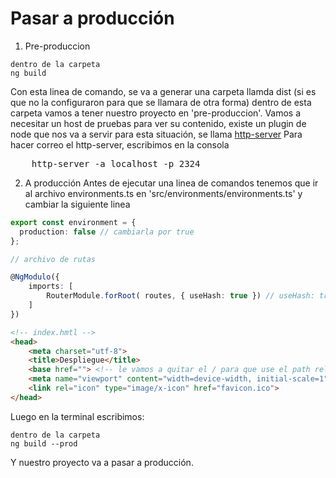 # Pasar a producción

1. Pre-produccion
```
dentro de la carpeta
ng build 
```
Con esta linea de comando, se va a generar una carpeta llamda dist (si es que no la configuraron para que se llamara de otra forma) dentro de esta carpeta vamos a tener nuestro proyecto en 'pre-produccion'.
Vamos a necesitar un host de pruebas para ver su contenido, existe un plugin de node que nos va a servir para esta situación, se llama [http-server](https://www.npmjs.com/package/http-server)
Para hacer correo el http-server, escribimos en la consola 

<pre>
    http-server -a localhost -p 2324
</pre>

2. A producción
Antes de ejecutar una linea de comandos tenemos que ir al archivo environments.ts en 'src/environments/environments.ts' y cambiar la siguiente linea
```ts
export const environment = {
  production: false // cambiarla por true
};

```

```ts
// archivo de rutas

@NgModulo({
    imports: [
        RouterModule.forRoot( routes, { useHash: true }) // useHash: true, nos va a señalar que al momento de mandar a prod no nos movamos de la carpeta raiz
    ]
})
```

```html
<!-- index.hmtl -->
<head>
    <meta charset="utf-8">
    <title>Despliegue</title>
    <base href=""> <!-- le vamos a quitar el / para que use el path relativo -->
    <meta name="viewport" content="width=device-width, initial-scale=1">
    <link rel="icon" type="image/x-icon" href="favicon.ico">
</head>
```

Luego en la terminal escribimos:
```
dentro de la carpeta
ng build --prod 
```

Y nuestro proyecto va a pasar a producción.

